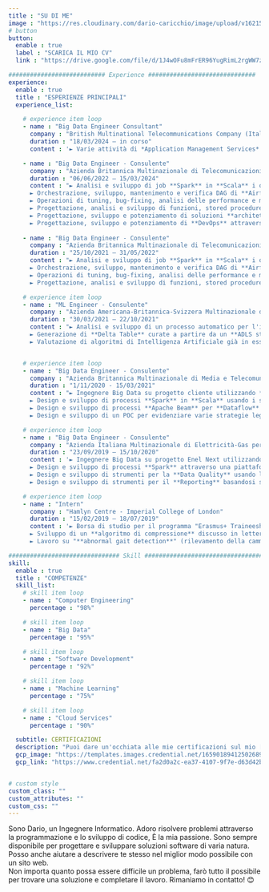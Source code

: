 ```yaml
---
title : "SU DI ME"
image : "https://res.cloudinary.com/dario-caricchio/image/upload/v1621548143/backgrounds/portrait_dlnmps.jpg" # "images/backgrounds/portrait.jpg"
# button
button:
  enable : true
  label : "SCARICA IL MIO CV"
  link : "https://drive.google.com/file/d/1J4wOFu8mFrER96YugRimL2rgWW7zpzpy/view?usp=drive_link"

########################### Experience ##############################
experience:
  enable : true
  title : "ESPERIENZE PRINCIPALI"
  experience_list:

    # experience item loop
    - name : "Big Data Engineer Consultant"
      company : "British Multinational Telecommunications Company (Italian division) on behalf of Capgemini"
      duration : "18/03/2024 – in corso"
      content : '► Varie attività di *Application Management Services* su **GCP** con diversi servizi come **Composer** e relativi DAG di **Airflow** in **Python**, **Cloud Storage**, **Cloud Functions**, analisi in **BigQuery** con **SQL**, **Dataproc**, **Firestore**.'

    - name : "Big Data Engineer - Consulente"
      company : "Azienda Britannica Multinazionale di Telecomunicazioni (divisione italiana) per conto di Capgemini"
      duration : "06/06/2022 – 15/03/2024"
      content : "► Analisi e sviluppo di job **Spark** in **Scala** i quali vengono eseguiti su cluster **Dataproc** su **GCP** al fine di processare dati presenti in **Google Cloud Storage** per mascherare informazioni sensibili.<br>
      ► Orchestrazione, sviluppo, mantenimento e verifica DAG di **Airflow** in **Python** con **PySpark** attraverso i servizi **GCP** quali **Composer**, **Dataproc** e **Cloud Storage** per l'analisi dei dati.<br>
      ► Operazioni di tuning, bug-fixing, analisi delle performance e miglioramento di job **Spark** preesistenti.<br>
      ► Progettazione, analisi e sviluppo di funzioni, stored procedures e tabelle in **BigQuery** usando **SQL** e vari connettori, come **Airflow**, **Cloud Storage** e **PySpark**.<br>
      ► Progettazione, sviluppo e potenziamento di soluzioni **architetturali** attraverso l’uso di **GCP Cloud Functions**, **BigQuery** e **Composer**.<br>
      ► Progettazione, sviluppo e potenziamento di **DevOps** attraverso l’uso di **GCP Cloud Build** e **Cloud Artifact**, con gestione dei repository, template e relative impostazioni."
    
    - name : "Big Data Engineer - Consulente"
      company : "Azienda Britannica Multinazionale di Telecomunicazioni (divisione italiana) per conto di Azienda Giapponese Multinazionale di Servizi IT e Consulenza (divisione italiana)"
      duration : "25/10/2021 – 31/05/2022"
      content : "► Analisi e sviluppo di job **Spark** in **Scala** i quali vengono eseguiti su cluster **Dataproc** su **GCP** al fine di processare dati presenti in **Google Cloud Storage** per mascherare informazioni sensibili.<br>
      ► Orchestrazione, sviluppo, mantenimento e verifica DAG di **Airflow** in **Python** con **PySpark** attraverso i servizi **GCP** quali **Composer**, **Dataproc** e **Cloud Storage** per l'analisi dei dati.<br>
      ► Operazioni di tuning, bug-fixing, analisi delle performance e miglioramento di job **Spark** preesistenti.<br>
      ► Progettazione, analisi e sviluppo di funzioni, stored procedures e tabelle in **BigQuery** usando **SQL** e vari connettori, come **Airflow**, **Cloud Storage** e **PySpark**."

    # experience item loop
    - name : "ML Engineer - Consulente"
      company : "Azienda Americana-Britannica-Svizzera Multinazionale di Distribuzione Farmaceutica per conto di Azienda Italiana di Digital Solution"
      duration : "30/03/2021 – 22/10/2021"
      content : "► Analisi e sviluppo di un processo automatico per l'individuazione di inconsistenze dello schema e per rilevare l'esistenza di chiavi primarie duplicate utilizzando il linguaggio **Python** e **PySpark** e in generale le tecnologie **Azure** attraverso sia **Databricks Workspace** sia sviluppando in ambiente locale attraverso **databricks-connect** e **databricks-cli**.<br>
      ► Generazione di **Delta Table** curate a partire da un **ADLS storage account** curato; le tabelle finali sono equivalenti alle corrispettive tabelle curate presenti su **Synapse** (**ADW**).<br>
      ► Valutazione di algoritmi di Intelligenza Artificiale già in essere."


    # experience item loop
    - name : "Big Data Engineer - Consulente"
      company : "Azienda Britannica Multinazionale di Media e Telecomunicazioni (divisione tedesca e austriaca) per conto di Azienda Giapponese Multinazionale di Servizi IT e Consulenza (divisione italiana)"
      duration : "1/11/2020 - 15/03/2021"
      content : "► Ingegnere Big Data su progetto cliente utilizzando **Scala** e **Java** come linguaggi di programmazione e **Google Cloud Platform**.<br>
      ► Design e sviluppo di processi **Spark** in **Scala** usando i servizi **GCP** come **Google Cloud Storage**, **Pub/Sub**, **Google DLP** ed altri.<br>
      ► Design e sviluppo di processi **Apache Beam** per **Dataflow** usando **SCIO**, *una libreria di Beam in Scala*, **Kafka** e tecnologie **GCS** per l'elaborazione dei dati all'interno dell'**ingestion** layer in contesti sia **batch** che **streaming**.<br>
      ► Design e sviluppo di un POC per evidenziare varie strategie legate alla **sicurezza** dei precessi **Dataflow** attraverso **Google KMS**, **DLP** e la libreria crittografica **Google Tink**."

    # experience item loop
    - name : "Big Data Engineer - Consulente"
      company : "Azienda Italiana Multinazionale di Elettricità-Gas per conto di Azieda Francese Multinazionale di Servizi IT e Consulenza"
      duration : "23/09/2019 – 15/10/2020"
      content : '► Ingegnere Big Data su progetto Enel Next utilizzando **Scala** e **Java** come linguaggi di programmazione e ambiente **Hadoop Cloudera**.<br>
      ► Design e sviluppo di processi **Spark** attraverso una piattaforma **Scala** proprietaria costruita al di sopra dello **Spark Core**.<br>
      ► Design e sviluppo di strumenti per la **Data Quality** usando le standard **Spark Core API** (**Spark** 2.4.5 e **Scala** 2.11.12).<br>
      ► Design e sviluppo di strumenti per il **Reporting** basandosi su strumenti quali **HIVE**, **Impala**, file **Parquet**/**ORC**/**Avro** su **S3** e **HDFS** al fine di ottenere la **materializzazione dei dataset**, **Data Visualization** e **CSV/Excel file export**.'

    # experience item loop
    - name : "Intern"
      company : "Hamlyn Centre - Imperial College of London"
      duration : "15/02/2019 – 18/07/2019"
      content : '► Borsa di studio per il programma "Erasmus+ Traineeship BET for jobs".<br>
      ► Sviluppo di un **algoritmo di compressione** discusso in letteratura per sensori ECG con linguaggio di programmazione **C**.<br>
      ► Lavoro su "**abnormal gait detection**" (rilevamento della camminata anomala) usando il linguaggio di programmazione **Python** e relative librerie, combinando algoritmi di **machine learning** con metodologie per il **pre-processing**, **feature extraction**, **dataset creation**, **data visualization**, **discrete wavelet transformation** e **classificazione**.'

############################### Skill #################################
skill:
  enable : true
  title : "COMPETENZE"
  skill_list:
    # skill item loop
    - name : "Computer Engineering"
      percentage : "98%"

    # skill item loop
    - name : "Big Data"
      percentage : "95%"

    # skill item loop
    - name : "Software Development"
      percentage : "92%"

    # skill item loop
    - name : "Machine Learning"
      percentage : "75%"

    # skill item loop
    - name : "Cloud Services"
      percentage : "90%"

  subtitle: CERTIFICAZIONI
  description: "Puoi dare un'occhiata alle mie certificazioni sul mio [Profilo Linkedin](https://www.linkedin.com/in/dariocaricchio/details/certifications/)."
  gcp_image: "https://templates.images.credential.net/16590189412502689960209276019161.png"
  gcp_link: "https://www.credential.net/fa2d0a2c-ea37-4107-9f7e-d63d42b78591"


# custom style
custom_class: ""
custom_attributes: ""
custom_css: ""
---
```


Sono Dario, un Ingegnere Informatico. Adoro risolvere problemi attraverso la programmazione e lo sviluppo di codice, È la mia passione. Sono sempre disponibile per progettare e sviluppare soluzioni software di varia natura. Posso anche aiutare a descrivere te stesso nel miglior modo possibile con un sito web.<br>Non importa quanto possa essere difficile un problema, farò tutto il possibile per trovare una soluzione e completare il lavoro. Rimaniamo in contatto! 😊
